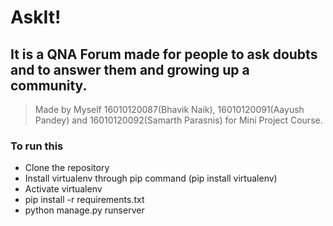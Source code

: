 # AskIt! 
## It is a QNA Forum made for people to ask doubts and to answer them and growing up a community. 

> Made by Myself 16010120087(Bhavik Naik), 16010120091(Aayush Pandey) and 16010120092(Samarth Parasnis) for Mini Project Course.
### To run this    
* Clone the repository
* Install virtualenv through pip command (pip install virtualenv)
* Activate virtualenv
* pip install -r requirements.txt
* python manage.py runserver
